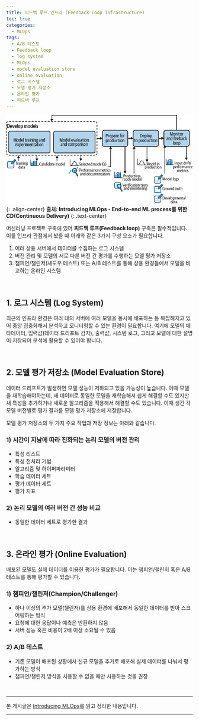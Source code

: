 ```yaml
---
title: 피드백 루프 인프라 (Feedback Loop Infrastructure)
toc: true
categories:
  - MLOps
tags:
  - A/B 테스트
  - Feedback loop
  - log system
  - MLOps
  - model evaluation store
  - online evaluation
  - 로그 시스템
  - 모델 평가 저장소
  - 온라인 평가
  - 피드백 루프
---
```


![feedback loop](/assets/images/posts/2022-8-3-feedback-loop-infrastructure/img-1.png){: .align-center}
**출처: Introducing MLOps - End-to-end ML process를 위한 CD(Continuous Delivery)**
{: .text-center}

머신러닝 프로젝트 구축에 있어 **피드백 루프(Feedback loop)** 구축은 필수적입니다. 이를 인프라 관점에서 봤을 때 아래와 같은 3가지 구성 요소가 필요합니다.

1. 여러 상용 서버에서 데이터를 수집하는 로그 시스템
2. 버전 관리 및 모델의 서로 다른 버전 간 평가를 수행하는 모델 평가 저장소
3. 챔피언/챌린저(섀도우 테스트) 또는 A/B 테스트를 통해 상용 환경들에서 모델을 비교하는 온라인 시스템

<br>

## **1. 로그 시스템 (Log System)**

최근의 인프라 환경은 여러 대의 서버에 여러 모델을 동시에 배포하는 등 복잡해지고 있어 중앙 집중화해서 분석하고 모니터링할 수 있는 환경이 필요합니다. 여기에 모델의 메타데이터, 입력값(데이터 드리프트 감지), 출력값, 시스템 로그, 그리고 모델에 대한 설명이 저장되어 분석에 활용할 수 있어야 합니다.

<br>

## **2. 모델 평가 저장소 (Model Evaluation Store)**

데이터 드리프트가 발생하면 모델 성능이 저하되고 있을 가능성이 높습니다. 이때 모델을 재학습해야하는데, 새 데이터로 동일한 모델을 재학습해서 쉽게 해결할 수도 있지만 새 특성을 추가하거나 새로운 알고리즘을 적용해서 해결할 수도 있습니다. 이때 생긴 각 모델 버전별로 평가 결과를 모델 평가 저장소에 저장합니다.

모델 평가 저장소의 두 가지 주요 작업과 저장 정보는 아래와 같습니다.

### **1) 시간이 지남에 따라 진화되는 논리 모델의 버전 관리**
- 특성 리스트
- 특성 전처리 기법
- 알고리즘 및 하이퍼파라미터
- 학습 데이터 세트
- 평가 데이터 세트
- 평가 지표

### **2) 논리 모델의 여러 버전 간 성능 비교**
- 동일한 데이터 세트로 평가한 결과

<br>

## **3. 온라인 평가 (Online Evaluation)**

배포된 모델도 실제 데이터를 이용한 평가가 필요합니다. 이는 챔피언/챌린저 혹은 A/B 테스트를 통해 평가할 수 있습니다.

### **1) 챔피언/챌린저(Champion/Challenger)**
- 하나 이상의 추가 모델(챌린저)를 상용 환경에 배포해서 동일한 데이터를 받아 스코어링하는 빙식
- 요청에 대한 응답이나 예측은 반환하지 않음
- 서버 성능 혹은 비용이 2배 이상 소요될 수 있음

### **2) A/B 테스트**
- 기존 모델이 배포된 상황에서 신규 모델을 추가로 배포해 실제 데이터를 나눠서 평가하는 방식
- 챔피언/챌린저 방식을 사용할 수 없을 때만 사용하는 것을 권장

<br>

---

본 게시글은 [Introducing MLOps](http://www.kyobobook.co.kr/product/detailViewKor.laf?ejkGb=KOR&mallGb=KOR&barcode=9791162245507&orderClick=LAG&Kc=)를 읽고 정리한 내용입니다.

---
